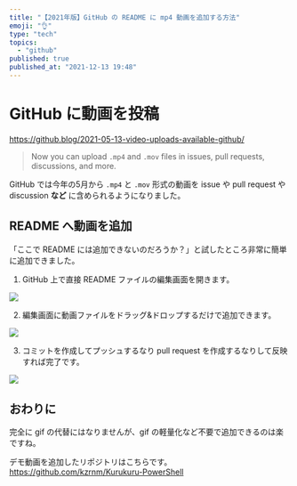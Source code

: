 ```yaml
---
title: "【2021年版】GitHub の README に mp4 動画を追加する方法"
emoji: "👌"
type: "tech"
topics:
  - "github"
published: true
published_at: "2021-12-13 19:48"
---
```


# GitHub に動画を投稿

https://github.blog/2021-05-13-video-uploads-available-github/

> Now you can upload `.mp4` and `.mov` files in issues, pull requests, discussions, and more.

GitHub では今年の5月から `.mp4` と `.mov` 形式の動画を issue や pull request や discussion **など** に含められるようになりました。

## README へ動画を追加

「ここで README には追加できないのだろうか？」と試したところ非常に簡単に追加できました。

1. GitHub 上で直接 README ファイルの編集画面を開きます。

![](https://storage.googleapis.com/zenn-user-upload/e1941ca8f19d-20211213.png)

2. 編集画面に動画ファイルをドラッグ&ドロップするだけで追加できます。

![](https://storage.googleapis.com/zenn-user-upload/7a5880fa4e98-20211213.png)

3. コミットを作成してプッシュするなり pull request を作成するなりして反映すれば完了です。

![](https://storage.googleapis.com/zenn-user-upload/cf856de570d2-20211213.png)

## おわりに

完全に gif の代替にはなりませんが、gif の軽量化など不要で追加できるのは楽ですね。

デモ動画を追加したリポジトリはこちらです。
https://github.com/kzrnm/Kurukuru-PowerShell